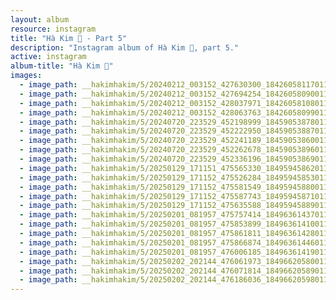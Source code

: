 ```yaml
---
layout: album
resource: instagram
title: "Hà Kim 🧸 - Part 5"
description: "Instagram album of Hà Kim 🧸, part 5."
active: instagram
album-title: "Hà Kim 🧸"
images:
  - image_path: __hakimhakim/5/20240212_003152_427630300_18426058117011320_5726675998470206079_n.jpg
  - image_path: __hakimhakim/5/20240212_003152_427694254_18426058090011320_522246943854969632_n.jpg
  - image_path: __hakimhakim/5/20240212_003152_428037971_18426058108011320_8171776039032270428_n.jpg
  - image_path: __hakimhakim/5/20240212_003152_428063763_18426058099011320_6045989129173225606_n.jpg
  - image_path: __hakimhakim/5/20240720_223529_452198999_18459053878011320_2118319679343370266_n.jpg
  - image_path: __hakimhakim/5/20240720_223529_452222950_18459053887011320_2243347077161435275_n.jpg
  - image_path: __hakimhakim/5/20240720_223529_452241189_18459053860011320_1822097653381541664_n.jpg
  - image_path: __hakimhakim/5/20240720_223529_452262678_18459053896011320_8857989491894043637_n.jpg
  - image_path: __hakimhakim/5/20240720_223529_452336196_18459053869011320_5057138096164804086_n.jpg
  - image_path: __hakimhakim/5/20250129_171151_475565330_18495945862011320_6902442415151423524_n.jpg
  - image_path: __hakimhakim/5/20250129_171152_475526284_18495945853011320_741936610621164253_n.jpg
  - image_path: __hakimhakim/5/20250129_171152_475581549_18495945880011320_4201737008204005775_n.jpg
  - image_path: __hakimhakim/5/20250129_171152_475587743_18495945871011320_9166083462371742654_n.jpg
  - image_path: __hakimhakim/5/20250129_171152_475635588_18495945889011320_2550168371522437111_n.jpg
  - image_path: __hakimhakim/5/20250201_081957_475757414_18496361437011320_8085689080196525748_n.jpg
  - image_path: __hakimhakim/5/20250201_081957_475853899_18496361410011320_8391731945914151928_n.jpg
  - image_path: __hakimhakim/5/20250201_081957_475861811_18496361428011320_273916147773845950_n.jpg
  - image_path: __hakimhakim/5/20250201_081957_475866874_18496361446011320_4485060724100365671_n.jpg
  - image_path: __hakimhakim/5/20250201_081957_476006185_18496361419011320_3898337324018705402_n.jpg
  - image_path: __hakimhakim/5/20250202_202144_476061973_18496620580011320_6505714968504429144_n.jpg
  - image_path: __hakimhakim/5/20250202_202144_476071814_18496620589011320_7248282542082652122_n.jpg
  - image_path: __hakimhakim/5/20250202_202144_476186036_18496620598011320_4430453739946530395_n.jpg
---
```

